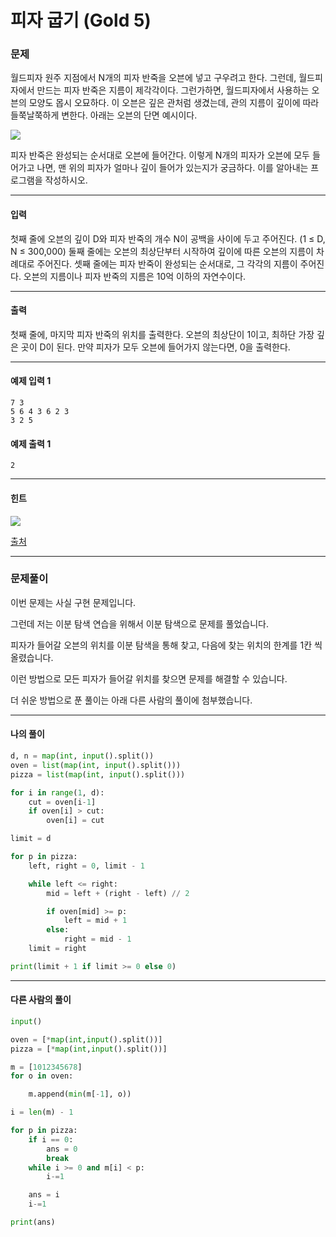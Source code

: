 # 피자 굽기 (Gold 5)

### 문제

월드피자 원주 지점에서 N개의 피자 반죽을 오븐에 넣고 구우려고 한다. 그런데, 월드피자에서 만드는 피자 반죽은 지름이 제각각이다. 그런가하면, 월드피자에서 사용하는 오븐의 모양도 몹시 오묘하다. 이 오븐은 깊은 관처럼 생겼는데, 관의 지름이 깊이에 따라 들쭉날쭉하게 변한다. 아래는 오븐의 단면 예시이다.

<img src="https://onlinejudgeimages.s3-ap-northeast-1.amazonaws.com/upload/201006/pizz1.PNG">

피자 반죽은 완성되는 순서대로 오븐에 들어간다. 이렇게 N개의 피자가 오븐에 모두 들어가고 나면, 맨 위의 피자가 얼마나 깊이 들어가 있는지가 궁금하다. 이를 알아내는 프로그램을 작성하시오.

---

#### 입력

첫째 줄에 오븐의 깊이 D와 피자 반죽의 개수 N이 공백을 사이에 두고 주어진다. (1 ≤ D, N ≤ 300,000) 둘째 줄에는 오븐의 최상단부터 시작하여 깊이에 따른 오븐의 지름이 차례대로 주어진다. 셋째 줄에는 피자 반죽이 완성되는 순서대로, 그 각각의 지름이 주어진다. 오븐의 지름이나 피자 반죽의 지름은 10억 이하의 자연수이다.

---

#### 출력

첫째 줄에, 마지막 피자 반죽의 위치를 출력한다. 오븐의 최상단이 1이고, 최하단 가장 깊은 곳이 D이 된다. 만약 피자가 모두 오븐에 들어가지 않는다면, 0을 출력한다.

---

#### 예제 입력 1
~~~
7 3
5 6 4 3 6 2 3
3 2 5
~~~

#### 예제 출력 1
~~~
2
~~~

---

#### 힌트

<img src="https://onlinejudgeimages.s3-ap-northeast-1.amazonaws.com/upload/201006/piz2.PNG">

[출처](https://www.acmicpc.net/problem/1756)

---

### 문제풀이

이번 문제는 사실 구현 문제입니다.   

그런데 저는 이분 탐색 연습을 위해서 이분 탐색으로 문제를 풀었습니다.   

피자가 들어갈 오븐의 위치를 이분 탐색을 통해 찾고, 다음에 찾는 위치의 한계를 1칸 씩 올렸습니다.   

이런 방법으로 모든 피자가 들어갈 위치를 찾으면 문제를 해결할 수 있습니다.   

더 쉬운 방법으로 푼 풀이는 아래 다른 사람의 풀이에 첨부했습니다.

---

#### 나의 풀이

~~~python
d, n = map(int, input().split())
oven = list(map(int, input().split()))
pizza = list(map(int, input().split()))

for i in range(1, d):
    cut = oven[i-1]
    if oven[i] > cut:
        oven[i] = cut

limit = d

for p in pizza:
    left, right = 0, limit - 1

    while left <= right:
        mid = left + (right - left) // 2

        if oven[mid] >= p:
            left = mid + 1
        else:
            right = mid - 1
    limit = right

print(limit + 1 if limit >= 0 else 0)
~~~

---

#### 다른 사람의 풀이

~~~python
input()

oven = [*map(int,input().split())]
pizza = [*map(int,input().split())]

m = [1012345678]
for o in oven:

	m.append(min(m[-1], o))

i = len(m) - 1

for p in pizza:
	if i == 0:
		ans = 0
		break
	while i >= 0 and m[i] < p:
		i-=1

	ans = i
	i-=1

print(ans)
~~~
